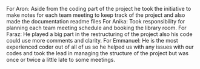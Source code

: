 For Aron: Aside from the coding part of the project he took the initiative to make notes for each team meeting to keep track of the project and also made the documentation readme files
For Anika: Took responsibility for planning each team meeting schedule and booking the library room.
For Faraz: He played a big part in the restructuring of the project also his code could use more comments and clarity.
For Emmanuel: He is the most experienced coder out of all of us so he helped us with any issues with our codes and took the lead in managing the structure of the project but was once or twice a little late to some meetings.
